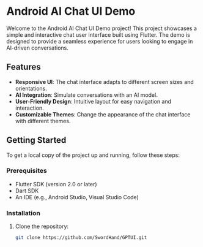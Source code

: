 # Android AI Chat UI Demo

Welcome to the Android AI Chat UI Demo project! This project showcases a simple and interactive chat user interface built using Flutter. The demo is designed to provide a seamless experience for users looking to engage in AI-driven conversations.

## Features

- **Responsive UI**: The chat interface adapts to different screen sizes and orientations.
- **AI Integration**: Simulate conversations with an AI model.
- **User-Friendly Design**: Intuitive layout for easy navigation and interaction.
- **Customizable Themes**: Change the appearance of the chat interface with different themes.

## Getting Started

To get a local copy of the project up and running, follow these steps:

### Prerequisites

- Flutter SDK (version 2.0 or later)
- Dart SDK
- An IDE (e.g., Android Studio, Visual Studio Code)
### Installation

1. Clone the repository:
   ```bash
   git clone https://github.com/SwordHand/GPTUI.git
